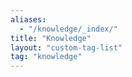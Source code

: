 ```yaml
---
aliases:
  - "/knowledge/_index/"
title: "Knowledge"
layout: "custom-tag-list"
tag: "knowledge"
---
```

